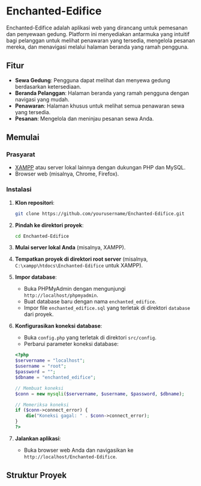 # Enchanted-Edifice

Enchanted-Edifice adalah aplikasi web yang dirancang untuk pemesanan dan penyewaan gedung. Platform ini menyediakan antarmuka yang intuitif bagi pelanggan untuk melihat penawaran yang tersedia, mengelola pesanan mereka, dan menavigasi melalui halaman beranda yang ramah pengguna.

## Fitur

- **Sewa Gedung**: Pengguna dapat melihat dan menyewa gedung berdasarkan ketersediaan.
- **Beranda Pelanggan**: Halaman beranda yang ramah pengguna dengan navigasi yang mudah.
- **Penawaran**: Halaman khusus untuk melihat semua penawaran sewa yang tersedia.
- **Pesanan**: Mengelola dan meninjau pesanan sewa Anda.

## Memulai

### Prasyarat

- [XAMPP](https://www.apachefriends.org/index.html) atau server lokal lainnya dengan dukungan PHP dan MySQL.
- Browser web (misalnya, Chrome, Firefox).

### Instalasi

1. **Klon repositori**:
    ```bash
    git clone https://github.com/yourusername/Enchanted-Edifice.git
    ```

2. **Pindah ke direktori proyek**:
    ```bash
    cd Enchanted-Edifice
    ```

3. **Mulai server lokal Anda** (misalnya, XAMPP).

4. **Tempatkan proyek di direktori root server** (misalnya, `C:\xampp\htdocs\Enchanted-Edifice` untuk XAMPP).

5. **Impor database**:
    - Buka PHPMyAdmin dengan mengunjungi `http://localhost/phpmyadmin`.
    - Buat database baru dengan nama `enchanted_edifice`.
    - Impor file `enchanted_edifice.sql` yang terletak di direktori `database` dari proyek.

6. **Konfigurasikan koneksi database**:
    - Buka `config.php` yang terletak di direktori `src/config`.
    - Perbarui parameter koneksi database:
    ```php
    <?php
    $servername = "localhost";
    $username = "root";
    $password = "";
    $dbname = "enchanted_edifice";

    // Membuat koneksi
    $conn = new mysqli($servername, $username, $password, $dbname);

    // Memeriksa koneksi
    if ($conn->connect_error) {
        die("Koneksi gagal: " . $conn->connect_error);
    }
    ?>
    ```

7. **Jalankan aplikasi**:
    - Buka browser web Anda dan navigasikan ke `http://localhost/Enchanted-Edifice`.

## Struktur Proyek
